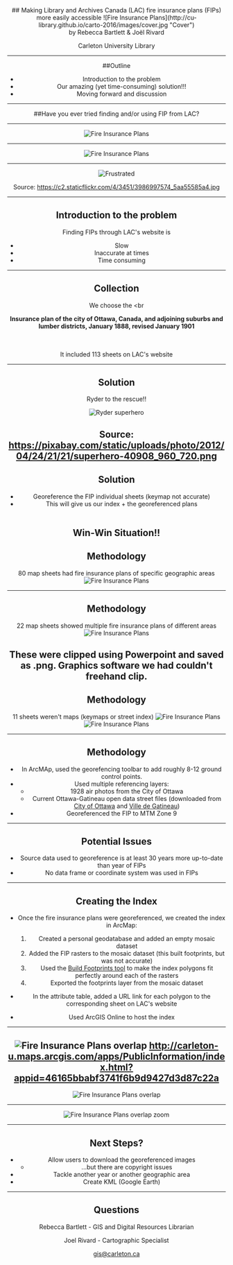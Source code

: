 <div align="Center">
## Making Library and Archives Canada (LAC) fire insurance plans (FIPs) more easily accessible
![Fire Insurance Plans](http://cu-library.github.io/carto-2016/images/cover.jpg "Cover")<br>
by Rebecca Bartlett & Joël Rivard

Carleton University Library

---
##Outline

 - Introduction to the problem
 - Our amazing (yet time-consuming) solution!!!
 - Moving forward and discussion

---

##Have you ever tried finding and/or using FIP from LAC?

---
![Fire Insurance Plans](http://cu-library.github.io/carto-2016/images/lac_searchresults.jpg "Searching")

---

![Fire Insurance Plans](http://cu-library.github.io/carto-2016/images/lac_search.jpg "Search")

---
![Frustrated](http://cu-library.github.io/carto-2016/images/frustrated.jpg "Frustrated")

Source: https://c2.staticflickr.com/4/3451/3986997574_5aa55585a4.jpg

---

## Introduction to the problem
Finding FIPs through LAC's website is

  - Slow
  - Inaccurate at times
  - Time consuming
---

## Collection

We choose the
<br<br>

**Insurance plan of the city of Ottawa, Canada, and adjoining suburbs and lumber districts, January 1888, revised January 1901**

<br><br>
It included 113 sheets on LAC's website

---

## Solution

Ryder to the rescue!!

![Ryder superhero](http://cu-library.github.io/carto-2016/images/superhero.jpg "Superhero")

Source: https://pixabay.com/static/uploads/photo/2012/04/24/21/21/superhero-40908_960_720.png
---
## Solution

- Georeference the FIP individual sheets (keymap not accurate)
- This will give us our index + the georeferenced plans
<br><br>

Win-Win Situation!!
---
## Methodology

80 map sheets had fire insurance plans of specific geographic areas
![Fire Insurance Plans](http://cu-library.github.io/carto-2016/images/regular_sheet.jpg "FIP Regular Sheet")

---
## Methodology

22 map sheets showed multiple fire insurance plans of different areas
![Fire Insurance Plans](http://cu-library.github.io/carto-2016/images/split_sheet.jpg "FIP Split-up")

These were clipped using Powerpoint and saved as .png. Graphics software we had couldn't freehand clip.
---
## Methodology

11 sheets weren't maps (keymaps or street index)
![Fire Insurance Plans](http://cu-library.github.io/carto-2016/images/keymap_sheet.jpg "FIP keymap")
![Fire Insurance Plans](http://cu-library.github.io/carto-2016/images/index_sheet.jpg "FIP Index")

---
## Methodology

- In ArcMAp, used the georefencing toolbar to add roughly 8-12 ground control points.
- Used multiple referencing layers:
  - 1928 air photos from the City of Ottawa
  - Current Ottawa-Gatineau open data street files (downloaded from [City of Ottawa](http://data.ottawa.ca/dataset/roads) and [Ville de Gatineau](http://www.gatineau.ca/donneesouvertes/fiche_metadonnees_en.aspx?id=872107914))
- Georeferenced the FIP to MTM Zone 9
---
## Potential Issues

- Source data used to georeference is at least 30 years more up-to-date than year of FIPs
- No data frame or coordinate system was used in FIPs

---
## Creating the Index
- Once the fire insurance plans were georeferenced, we created the index in ArcMap:
  1. Created a personal geodatabase and added an empty mosaic dataset
  2. Added the FIP rasters to the mosaic dataset (this built footprints, but was not accurate)
  3. Used the [Build Footprints tool](http://desktop.arcgis.com/en/arcmap/10.3/tools/data-management-toolbox/build-footprints.htm) to make the index polygons fit perfectly around each of the rasters
  4. Exported the footprints layer from the mosaic dataset

- In the attribute table, added a URL link for each polygon to the corresponding sheet on LAC's website
- Used ArcGIS Online to host the index
---
![Fire Insurance Plans overlap](http://cu-library.github.io/carto-2016/images/new_index.jpg "FIP Index online")
http://carleton-u.maps.arcgis.com/apps/PublicInformation/index.html?appid=46165bbabf3741f6b9d9427d3d87c22a
---
![Fire Insurance Plans overlap](http://cu-library.github.io/carto-2016/images/fip_overlap.jpg "FIP Index in ArcGIS Pro")

---
![Fire Insurance Plans overlap zoom](http://cu-library.github.io/carto-2016/images/fip_overlapzoom.jpg "FIP Index in ArcGIS Pro zoom")

---
## Next Steps?
  - Allow users to download the georeferenced images
    - ...but there are copyright issues
  - Tackle another year or another geographic area
  - Create KML (Google Earth)

---
## Questions

Rebecca Bartlett - GIS and Digital Resources Librarian

Joel Rivard - Cartographic Specialist

[gis@carleton.ca](gis@carleton.ca)
